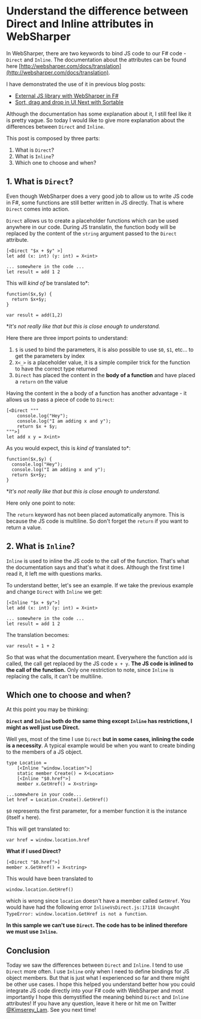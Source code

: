 # Understand the difference between Direct and Inline attributes in WebSharper

In WebSharper, there are two keywords to bind JS code to our F# code - `Direct` and `Inline`.
The documentation about the attributes can be found here [http://websharper.com/docs/translation](http://websharper.com/docs/translation).

I have demonstrated the use of it in previous blog posts:
 - [External JS library with WebSharper in F#](https://kimsereyblog.blogspot.co.uk/2016/01/external-js-library-with-websharper-in-f.html)
 - [Sort, drag and drop in UI Next with Sortable](https://kimsereyblog.blogspot.co.uk/2016/04/drag-and-drop-and-sortable-in-ui-next.html)

Although the documentation has some explanation about it, I still feel like it is pretty vague. 
So today I would like to give more explanation about the differences between `Direct` and `Inline`.

This post is composed by three parts:

1. What is `Direct`?
2. What is `Inline`?
3. Which one to choose and when?

## 1. What is `Direct`?

Even though WebSharper does a very good job to allow us to write JS code in F#,
some functions are still better written in JS directly.
That is where `Direct` comes into action.

`Direct` allows us to create a placeholder functions which can be used anywhere in our code.
During JS translatin, the function body will be replaced by the content of the `string` argument passed to the `Direct` attribute.

```
[<Direct "$x + $y" >]
let add (x: int) (y: int) = X<int>

... somewhere in the code ...
let result = add 1 2
```

This will _kind of_ be translated to*:
```
function($x,$y) {
  return $x+$y;
}

var result = add(1,2)
```
*_It's not really like that but this is close enough to understand._

Here there are three import points to understand:
1. `$` is used to bind the parameters, it is also possible to use `$0`, `$1`, etc... to get the parameters by index
2. `X<_>` is a placeholder value, it is a simple compiler trick for the function to have the correct type returned
3. `Direct` has placed the content in the __body of a function__ and have placed a `return` on the value

Having the content in the a body of a function has another advantage - it allows us to pass a piece of code to `Direct`:

```
[<Direct """
    console.log("Hey");
    console.log("I am adding x and y");
    return $x + $y;
""">]
let add x y = X<int>
```

As you would expect, this is _kind of_ translated to*:
```
function($x,$y) {
  console.log("Hey");
  console.log("I am adding x and y");
  return $x+$y;
}
```
*_It's not really like that but this is close enough to understand._

Here only one point to note:

The `return` keyword has not been placed automatically anymore. This is because the JS code is multiline.
So don't forget the `return` if you want to return a value.

## 2. What is `Inline`?

`Inline` is used to inline the JS code to the call of the function.
That's what the documentation says and that's what it does.
Although the first time I read it, it left me with questions marks.

To understand better, let's see an example.
If we take the previous example and change `Direct` with `Inline` we get:

```
[<Inline "$x + $y">]
let add (x: int) (y: int) = X<int>

... somewhere in the code ...
let result = add 1 2
```
The translation becomes:
```
var result = 1 + 2
```

So that was what the documentation meant.
Everywhere the function `add` is called, the call get replaced by the JS code `x + y`.
__The JS code is inlined to the call of the function.__
Only one restriction to note, since `Inline` is replacing the calls, it can't be multiline.

## Which one to choose and when?

At this point you may be thinking:

__`Direct` and `Inline` both do the same thing except `Inline` has restrictions, I might as well just use Direct.__

Well yes, most of the time I use `Direct` __but in some cases, inlining the code is a necessity__.
A typical example would be when you want to create binding to the members of a JS object.

```
type Location =
    [<Inline "window.location">]
    static member Create() = X<Location>
    [<Inline "$0.href">]
    member x.GetHref() = X<string>

...somewhere in your code...
let href = Location.Create().GetHref()
```
`$0` represents the first parameter, for a member function it is the instance (itself `x` here).

This will get translated to: 
```
var href = window.location.href
```

__What if I used Direct?__

```
[<Direct "$0.href">]
member x.GetHref() = X<string>
```
This would have been translated to
```
window.location.GetHref()
```
which is wrong since `location` doesn't have a member called `GetHref`. You would have had the following error `InlineVsDirect.js:17118 Uncaught TypeError: window.location.GetHref is not a function`.

__In this sample we can't use `Direct`. The code has to be inlined therefore we must use `Inline`.__

## Conclusion

Today we saw the differences between `Direct` and `Inline`.
I tend to use `Direct` more often. I use `Inline` only when I need to define bindings for JS object members. 
But that is just what I experienced so far and there might be other use cases.
I hope this helped you understand better how you could integrate JS code directly into your F# code with WebSharper and
most importantly I hope this demystified the meaning behind `Direct` and `Inline` attributes!
If you have any question, leave it here or hit me on Twitter [@Kimserey_Lam](https://twitter.com/Kimserey_Lam). See you next time!

